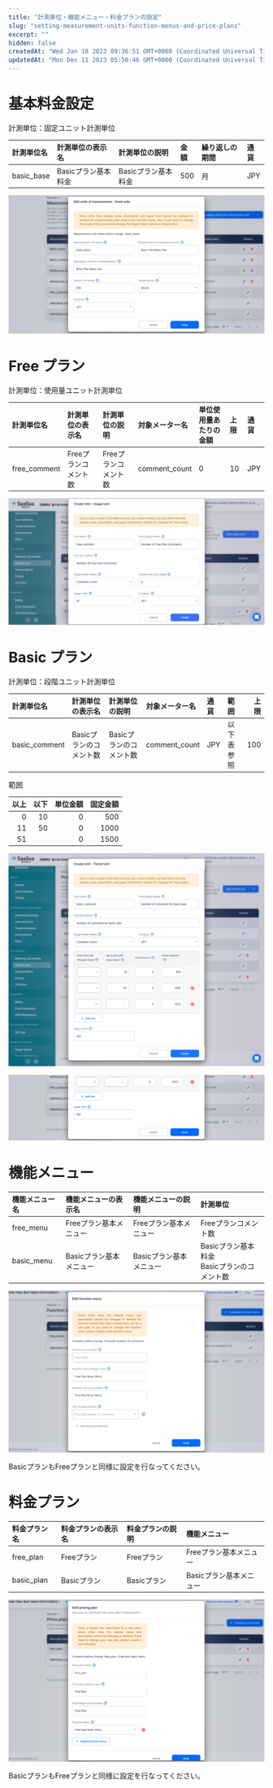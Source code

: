 ```yaml
---
title: "計測単位・機能メニュー・料金プランの設定"
slug: "setting-measurement-units-function-menus-and-price-plans"
excerpt: ""
hidden: false
createdAt: "Wed Jan 18 2023 09:36:51 GMT+0000 (Coordinated Universal Time)"
updatedAt: "Mon Dec 11 2023 05:50:46 GMT+0000 (Coordinated Universal Time)"
---
```

# 基本料金設定

計測単位：固定ユニット計測単位

| 計測単位名           | 計測単位の表示名          | 計測単位の説明           | 金額    | 繰り返しの期間 | 通貨  |
| :-------------- | :---------------- | :---------------- | :---- | :------ | :-- |
| basic_base      | Basicプラン基本料金      | Basicプラン基本料金      | 500   | 月       | JPY |

![01](/ja/img/tutorial/manage-rate-plans/setting-measurement-units-function-menus-and-price-plans/setting-measurement-units-function-menus-and-price-plans-01.png)

# Free プラン

計測単位：使用量ユニット計測単位

| 計測単位名        | 計測単位の表示名     | 計測単位の説明      | 対象メーター名       | 単位使用量あたりの金額 | 上限 | 通貨  |
| :----------- | :----------- | :----------- | :------------ | :---------- | :- | :-- |
| free_comment | Freeプランコメント数 | Freeプランコメント数 | comment_count | 0           | 10 | JPY |

![02](/ja/img/tutorial/manage-rate-plans/setting-measurement-units-function-menus-and-price-plans/setting-measurement-units-function-menus-and-price-plans-02.png)

# Basic プラン

計測単位：段階ユニット計測単位

| 計測単位名         | 計測単位の表示名       | 計測単位の説明        | 対象メーター名       | 通貨  | 範囲    |  上限 |
| :------------ | :------------- | :------------- | :------------ | :-- | :---- | --: |
| basic_comment | Basicプランのコメント数 | Basicプランのコメント数 | comment_count | JPY | 以下表参照 | 100 |

範囲

| 以上 | 以下 | 単位金額 | 固定金額 |
| -: | -: | ---: | ---: |
|  0 | 10 |    0 |  500 |
| 11 | 50 |    0 | 1000 |
| 51 |    |    0 | 1500 |

![03](/ja/img/tutorial/manage-rate-plans/setting-measurement-units-function-menus-and-price-plans/setting-measurement-units-function-menus-and-price-plans-03.png)

![04](/ja/img/tutorial/manage-rate-plans/setting-measurement-units-function-menus-and-price-plans/setting-measurement-units-function-menus-and-price-plans-04.png)

# 機能メニュー

| 機能メニュー名         | 機能メニューの表示名          | 機能メニューの説明           | 計測単位                                                            |
| :-------------- | :------------------ | :------------------ | :-------------------------------------------------------------- |
| free_menu       | Freeプラン基本メニュー       | Freeプラン基本メニュー       | Freeプランコメント数                                    |
| basic_menu      | Basicプラン基本メニュー      | Basicプラン基本メニュー      | Basicプラン基本料金<br />Basicプランのコメント数                 |

![05](/ja/img/tutorial/manage-rate-plans/setting-measurement-units-function-menus-and-price-plans/setting-measurement-units-function-menus-and-price-plans-05.png)

BasicプランもFreeプランと同様に設定を行なってください。

# 料金プラン

| 料金プラン名          | 料金プランの表示名     | 料金プランの説明      | 機能メニュー              |
| :-------------- | :------------ | :------------ | :------------------ |
| free_plan       | Freeプラン       | Freeプラン       | Freeプラン基本メニュー       |
| basic_plan      | Basicプラン      | Basicプラン      | Basicプラン基本メニュー      |

![06](/ja/img/tutorial/manage-rate-plans/setting-measurement-units-function-menus-and-price-plans/setting-measurement-units-function-menus-and-price-plans-06.png)

BasicプランもFreeプランと同様に設定を行なってください。
